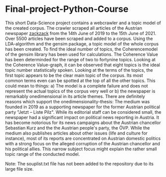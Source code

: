# Final-project-Python-Course
This short Data-Science project contains a webcrawler and a topic model of the created corpus. The crawler scraped all articles of the Austrian newspaper [zackzack](https://zackzack.at/) from the 14th June of 2019 to the 15th June of 2021. Over 5500 articles have been scraped and added to a corpus. Using the LDA-algorithm and the gensim package, a topic model of the whole corpus has been created. To find the ideal number of topics, the Coherencemodel of the gensim library has been used for calculations. The Coherence Value has been determinded for the range of two to fortynine topics. Looking at the Coherence Value-graph, it can be observed that eight topics is the ideal topic number statistically spoken. Looking at the terms of the topics, the first topic appears to be the clear main topic of the corpus. Its most common terms even can be spotted at the top of all the other topics. This could mean to things: a) The model is a complete failure and does not represent the actual topics of the corpus very well or b) the newspaper is remarkably onedimensional in its article themes. There are definitely reasons which support the onedimensionality-thesis: The medium was founded in 2019 as a supporting newspaper for the former Austrian political party "Jetzt – Liste Pilz". While its editorial staff can be considered small, the newspaper had a significant impact on political news reporting in Austria. It has become notorious for its news campaigns about the Austrian chancellor Sebastian Kurz and the the Austrian people's party, the ÖVP. While the medium also publishes articles about other issues (life and culture for instance), most of its reports are concentrated on Austrian domestic politics with a strong focus on the alleged corruption of the Austrian chancellor and his political allies. This narrow subject focus might explain the rather small topic range of the conducted model.

Note: The souplist.txt file has not been added to the repository due to its large file size.
